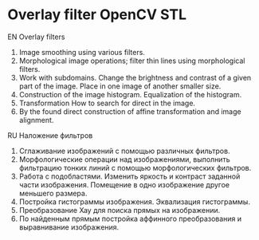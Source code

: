 # Overlay filter OpenCV STL

EN
Overlay filters
1. Image smoothing using various filters.
2. Morphological image operations; filter thin lines using morphological filters.
3. Work with subdomains. Change the brightness and contrast of a given part of the image. Place in one image of another smaller size.
4. Construction of the image histogram. Equalization of the histogram.
5. Transformation How to search for direct in the image.
6. By the found direct construction of affine transformation and image alignment.

RU
Наложение фильтров
1.	Сглаживание изображений с помощью различных фильтров.
2.	Морфологические операции над изображениями, выполнить фильтрацию тонких линий с помощью морфологических фильтров.
3.	Работа с подобластями. Изменить яркость и контраст заданной части изображения. Помещение в одно изображение другое меньшего размера.
4.	Постройка гистограммы изображения. Эквализация гистограммы.
5.	Преобразование Хау для поиска прямых на изображении.
6.	По найденным прямым постройка аффинного преобразования и выравнивание изображения.
